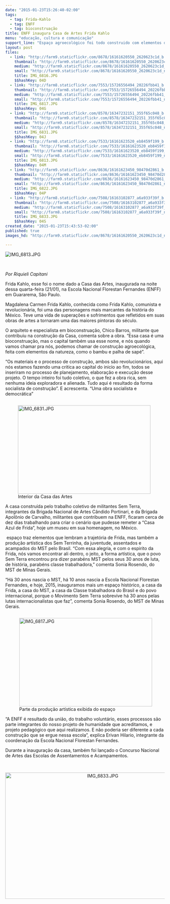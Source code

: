 ```yaml
---
date: "2015-01-23T15:26:40-02:00"
tags:
  - tag: Frida-Kahlo
  - tag: ENFF
  - tag: bioconstruação
title: ENFF inaugura Casa de Artes Frida Kahlo
menu: "educação, cultura e comunicação"
support_line: "Espaço agroecológico foi todo construido com elementos da natureza "
layout: post
files:
  - link: "http://farm9.staticflickr.com/8678/16161620550_2620623c1d_b.jpg"
    thumbnail: "http://farm9.staticflickr.com/8678/16161620550_2620623c1d_t.jpg"
    medium: "http://farm9.staticflickr.com/8678/16161620550_2620623c1d_z.jpg"
    small: "http://farm9.staticflickr.com/8678/16161620550_2620623c1d_n.jpg"
    title: IMG_6816.JPG
    $$hashKey: 04D
  - link: "http://farm8.staticflickr.com/7553/15726556494_20226fbb41_b.jpg"
    thumbnail: "http://farm8.staticflickr.com/7553/15726556494_20226fbb41_t.jpg"
    medium: "http://farm8.staticflickr.com/7553/15726556494_20226fbb41_z.jpg"
    small: "http://farm8.staticflickr.com/7553/15726556494_20226fbb41_n.jpg"
    title: IMG_6817.JPG
    $$hashKey: 04G
  - link: "http://farm9.staticflickr.com/8578/16347232151_355f65c048_b.jpg"
    thumbnail: "http://farm9.staticflickr.com/8578/16347232151_355f65c048_t.jpg"
    medium: "http://farm9.staticflickr.com/8578/16347232151_355f65c048_z.jpg"
    small: "http://farm9.staticflickr.com/8578/16347232151_355f65c048_n.jpg"
    title: IMG_6831.JPG
    $$hashKey: 04J
  - link: "http://farm8.staticflickr.com/7533/16161623520_eb8459f199_b.jpg"
    thumbnail: "http://farm8.staticflickr.com/7533/16161623520_eb8459f199_t.jpg"
    medium: "http://farm8.staticflickr.com/7533/16161623520_eb8459f199_z.jpg"
    small: "http://farm8.staticflickr.com/7533/16161623520_eb8459f199_n.jpg"
    title: IMG_6813.JPG
    $$hashKey: 04M
  - link: "http://farm9.staticflickr.com/8636/16161623450_98470d2861_b.jpg"
    thumbnail: "http://farm9.staticflickr.com/8636/16161623450_98470d2861_t.jpg"
    medium: "http://farm9.staticflickr.com/8636/16161623450_98470d2861_z.jpg"
    small: "http://farm9.staticflickr.com/8636/16161623450_98470d2861_n.jpg"
    title: IMG_6822.JPG
    $$hashKey: 04P
  - link: "http://farm8.staticflickr.com/7508/16163102877_a6a933f39f_b.jpg"
    thumbnail: "http://farm8.staticflickr.com/7508/16163102877_a6a933f39f_t.jpg"
    medium: "http://farm8.staticflickr.com/7508/16163102877_a6a933f39f_z.jpg"
    small: "http://farm8.staticflickr.com/7508/16163102877_a6a933f39f_n.jpg"
    title: IMG_6833.JPG
    $$hashKey: 04S
created_date: "2015-01-23T15:43:53-02:00"
published: true
images_hd: "http://farm9.staticflickr.com/8678/16161620550_2620623c1d_n.jpg"

---
```

<p><img alt="IMG_6813.JPG" src="http://farm8.staticflickr.com/7533/16161623520_eb8459f199_b.jpg" /></p>

<p>&nbsp;</p>

<p><em>Por Riquieli Capitani</em></p>

<p>Frida Kahlo, esse foi o nome dado a Casa das Artes, inaugurada na noite dessa quarta-feira (21/01), na Escola Nacional Florestan Fernandes (ENFF) em Guararema, S&atilde;o Paulo.</p>

<p>Magdalena Carmen Frida Kahlo, conhecida como Frida Kahlo, comunista e revolucion&aacute;ria, foi uma das personagens mais marcantes da hist&oacute;ria do M&eacute;xico. Teve uma vida de supera&ccedil;&otilde;es e sofrimentos que refletidos em suas obras de artes a tornaram uma das maiores pintoras do s&eacute;culo.</p>

<p>O arquiteto e especialista em bioconstrua&ccedil;&atilde;o, Chico Barros, militante que contribuiu na constru&ccedil;&atilde;o da Casa, comenta sobre a obra. &ldquo;Essa casa &eacute; uma bioconstrua&ccedil;&atilde;o, mas o capital tamb&eacute;m usa esse nome, e n&oacute;s quando vamos chamar pra n&oacute;s, podemos chamar de constru&ccedil;&atilde;o agroecol&oacute;gica, feita com elementos da natureza, como o bambu e palha de sap&eacute;&rdquo;.</p>

<p>&ldquo;Os materiais e o processo de constru&ccedil;&atilde;o, ambos s&atilde;o revolucion&aacute;rios, aqui n&oacute;s estamos fazendo uma critica ao capital do inicio ao fim, todos se inseriram no processo de planejamento, elabora&ccedil;&atilde;o e execu&ccedil;&atilde;o desse projeto. O tempo inteiro foi tudo coletivo, o que fez a obra rica, sem nenhuma ideia exploradora e alienada. Tudo aqui &eacute; resultado da forma socialista de constru&ccedil;&atilde;o&rdquo;. E acrescenta. &ldquo;Uma obra socialista e democr&aacute;tica&rdquo;</p>

<figure class="image" style="float:left"><img alt="IMG_6831.JPG" height="280" src="http://farm9.staticflickr.com/8578/16347232151_355f65c048_b.jpg" width="419" />
<figcaption>Interior da Casa das Artes</figcaption>
</figure>

<p>A casa constru&iacute;da pelo trabalho coletivo de militantes Sem Terra, integrantes da Brigada Nacional de Artes C&acirc;ndido Portinari, e da Brigada Apol&ocirc;nio de Carvalho, militantes que contribuem na ENFF, ficaram cerca de dez dias trabalhando para criar o cen&aacute;rio que pudesse remeter a &ldquo;Casa Azul de Frida&rdquo;, hoje um museu em sua homenagem, no M&eacute;xico.</p>

<p>&nbsp;espa&ccedil;o traz elementos que lembram a trajet&oacute;ria de Frida, mas tamb&eacute;m a produ&ccedil;&atilde;o art&iacute;stica dos Sem Terrinha, da juventude, assentados e acampados do MST pelo Brasil. &ldquo;Com essa alegria, e com o espirito da Frida, n&oacute;s vamos encontrar ali dentro, o jeito, a forma art&iacute;stica, que o povo Sem Terra encontrou pra dizer parab&eacute;ns MST pelos seus 30 anos de luta, de hist&oacute;ria, parab&eacute;ns classe trabalhadora,&rdquo; comenta Sonia Rosendo, do MST de Minas Gerais.</p>

<p>&ldquo;H&aacute; 30 anos nascia o MST, h&aacute; 10 anos nascia a Escola Nacional Florestan Fernandes, e hoje, 2015, inauguramos mais um espa&ccedil;o hist&oacute;rico, a casa da Frida, a casa do MST, a casa da Classe trabalhadora do Brasil e do povo internacional, porque o Movimento Sem Terra sobrevive h&aacute; 30 anos pelas lutas internacionalistas que faz&rdquo;, comenta Sonia Rosendo, do MST de Minas Gerais.</p>

<figure class="image" style="float:right"><img alt="IMG_6817.JPG" height="280" src="http://farm8.staticflickr.com/7553/15726556494_20226fbb41_b.jpg" width="420" />
<figcaption>Parte da produ&ccedil;&atilde;o art&iacute;stica exibida do espa&ccedil;o</figcaption>
</figure>

<p>&ldquo;A ENFF &eacute; resultado da uni&atilde;o, do trabalho volunt&aacute;rio, esses processos s&atilde;o parte integrantes do nosso projeto de humanidade que acreditamos, e projeto pedag&oacute;gico que aqui realizamos. E n&atilde;o poderia ser diferente a cada constru&ccedil;&atilde;o que se ergue nessa escola&rdquo;, explica Erivan Hilario, integrante da coordena&ccedil;&atilde;o da Escola Nacional Florestan Fernandes.</p>

<p>Durante a inaugura&ccedil;&atilde;o da casa, tamb&eacute;m foi lan&ccedil;ado o Concurso Nacional de Artes das Escolas de Assentamentos e Acampamentos.</p>

<p>&nbsp;</p>

<p style="text-align:center"><img alt="IMG_6833.JPG" height="400" src="http://farm8.staticflickr.com/7508/16163102877_a6a933f39f_b.jpg" width="600" /></p>
